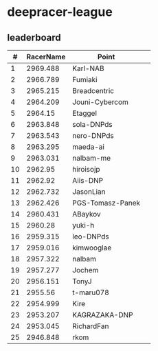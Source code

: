 # deepracer-league

## leaderboard

<!-- leaderboard -->
| # | RacerName | Point |   |
| - | --------- | ----- | - |
| 1 | 2969.488 | Karl-NAB | |
| 2 | 2966.789 | Fumiaki | |
| 3 | 2965.215 | Breadcentric | |
| 4 | 2964.209 | Jouni-Cybercom | |
| 5 | 2964.15 | Etaggel | |
| 6 | 2963.848 | sola-DNPds | |
| 7 | 2963.543 | nero-DNPds | |
| 8 | 2963.295 | maeda-ai | |
| 9 | 2963.031 | nalbam-me | |
| 10 | 2962.95 | hiroisojp | |
| 11 | 2962.92 | Aiis-DNP | |
| 12 | 2962.732 | JasonLian | |
| 13 | 2962.426 | PGS-Tomasz-Panek | |
| 14 | 2960.431 | ABaykov | |
| 15 | 2960.28 | yuki-h | |
| 16 | 2959.315 | leo-DNPds | |
| 17 | 2959.016 | kimwooglae | |
| 18 | 2957.322 | nalbam | |
| 19 | 2957.277 | Jochem | |
| 20 | 2956.151 | TonyJ | |
| 21 | 2955.56 | t-maru078 | |
| 22 | 2954.999 | Kire | |
| 23 | 2953.207 | KAGRAZAKA-DNP | |
| 24 | 2953.045 | RichardFan | |
| 25 | 2946.848 | rkom | |
